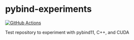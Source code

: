 # pybind-experiments

[![GitHub Actions](https://github.com/enrico-lattuada/pybind-experiments/actions/workflows/test.yml/badge.svg?branch=main)](https://github.com/enrico-lattuada/pybind-experiments/actions/workflows/test.yml)

Test repository to experiment with pybind11, C++, and CUDA
